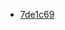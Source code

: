 
- [7de1c69](https://github.com/huacnlee/gpui-component/tree/7de1c6981e22317f00fea629ae32c44b5ef317c6)
